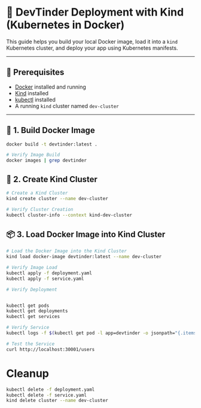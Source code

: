 # 🚀 DevTinder Deployment with Kind (Kubernetes in Docker)

This guide helps you build your local Docker image, load it into a `kind` Kubernetes cluster, and deploy your app using Kubernetes manifests.

---

## 🧰 Prerequisites

- [Docker](https://www.docker.com/) installed and running
- [Kind](https://kind.sigs.k8s.io/) installed
- [kubectl](https://kubernetes.io/docs/tasks/tools/) installed
- A running `kind` cluster named `dev-cluster`

---

## 🔧 1. Build Docker Image

```bash
docker build -t devtinder:latest .

# Verify Image Build
docker images | grep devtinder
```
## 🐳 2. Create Kind Cluster

```bash
# Create a Kind Cluster
kind create cluster --name dev-cluster

# Verify Cluster Creation
kubectl cluster-info --context kind-dev-cluster
```
## 📦 3. Load Docker Image into Kind Cluster

```bash 
# Load the Docker Image into the Kind Cluster
kind load docker-image devtinder:latest --name dev-cluster

# Verify Image Load
kubectl apply -f deployment.yaml
kubectl apply -f service.yaml

# Verify Deployment
```
```bash

kubectl get pods
kubectl get deployments
kubectl get services

# Verify Service
kubectl logs -f $(kubectl get pod -l app=devtinder -o jsonpath="{.items[0].metadata.name}")

# Test the Service
curl http://localhost:30001/users
```
# Cleanup
```bash
kubectl delete -f deployment.yaml
kubectl delete -f service.yaml
kind delete cluster --name dev-cluster
```

